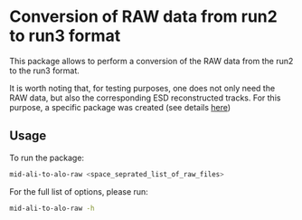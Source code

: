 # Conversion of RAW data from run2 to run3 format

This package allows to perform a conversion of the RAW data from the run2 to the run3 format.

It is worth noting that, for testing purposes, one does not only need the RAW data, but also the corresponding ESD reconstructed tracks.
For this purpose, a specific package was created (see details [here](../esdconverter/README.md))

## Usage

To run the package:

```bash
mid-ali-to-alo-raw <space_seprated_list_of_raw_files>
```

For the full list of options, please run:

```bash
mid-ali-to-alo-raw -h
```
